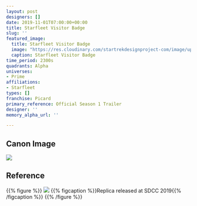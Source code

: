 ```yaml
---
layout: post
designers: []
date: 2019-11-01T07:00:00+00:00
title: Starfleet Visitor Badge
slug: ''
featured_image:
  title: Starfleet Visitor Badge
  image: "https://res.cloudinary.com/startrekdesignproject-com/image/upload/v1572640956/StarfleetVisitorBadge.png"
  caption: Starfleet Visitor Badge
time_period: 2300s
quadrants: Alpha
universes:
- Prime
affiliations:
- Starfleet
types: []
franchise: Picard
primary_reference: Official Season 1 Trailer
designer: ''
memory_alpha_url: ''

---
```

## Canon Image

![](https://res.cloudinary.com/startrekdesignproject-com/image/upload/v1572641230/StarfleetVisitorBadge_PicardTrailer.jpg)

## Reference

{{% figure %}}
![](https://res.cloudinary.com/startrekdesignproject-com/image/upload/v1572641230/StarfleetVisitorBadge_Ref.jpg) {{% figcaption %}}Replica released at SDCC 2019{{% /figcaption %}} {{% /figure %}}